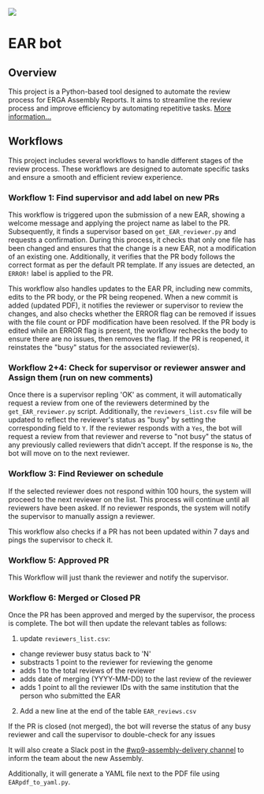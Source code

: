 ![](https://github.com/ERGA-consortium/EARs/blob/main/misc/EAR_bot_logo.png)

# EAR bot


## Overview

This project is a Python-based tool designed to automate the review process for ERGA Assembly Reports. It aims to streamline the review process and improve efficiency by automating repetitive tasks.
[More information...](https://github.com/ERGA-consortium/EARs/wiki)

## Workflows

This project includes several workflows to handle different stages of the review process. These workflows are designed to automate specific tasks and ensure a smooth and efficient review experience.

### Workflow 1: Find supervisor and add label on new PRs

This workflow is triggered upon the submission of a new EAR, showing a welcome message and applying the project name as label to the PR. Subsequently, it finds a supervisor based on `get_EAR_reviewer.py` and requests a confirmation.
During this process, it checks that only one file has been changed and ensures that the change is a new EAR, not a modification of an existing one. Additionally, it verifies that the PR body follows the correct format as per the default PR template. If any issues are detected, an `ERROR!` label is applied to the PR.

This workflow also handles updates to the EAR PR, including new commits, edits to the PR body, or the PR being reopened.
When a new commit is added (updated PDF), it notifies the reviewer or supervisor to review the changes, and also checks whether the ERROR flag can be removed if issues with the file count or PDF modification have been resolved.
If the PR body is edited while an ERROR flag is present, the workflow rechecks the body to ensure there are no issues, then removes the flag.
If the PR is reopened, it reinstates the "busy" status for the associated reviewer(s).

### Workflow 2+4: Check for supervisor or reviewer answer and Assign them (run on new comments)

Once there is a supervisor repling 'OK' as comment, it will automatically request a review from one of the reviewers determined by the `get_EAR_reviewer.py` script. Additionally, the `reviewers_list.csv` file will be updated to reflect the reviewer's status as "busy" by setting the corresponding field to `Y`.
If the reviewer responds with a `Yes`, the bot will request a review from that reviewer and reverse to "not busy" the status of any previously called reviewers that didn't accept. If the response is `No`, the bot will move on to the next reviewer.

### Workflow 3: Find Reviewer on schedule

If the selected reviewer does not respond within 100 hours, the system will proceed to the next reviewer on the list. This process will continue until all reviewers have been asked. If no reviewer responds, the system will notify the supervisor to manually assign a reviewer.

This workflow also checks if a PR has not been updated within 7 days and pings the supervisor to check it.

### Workflow 5: Approved PR

This Workflow will just thank the reviewer and notify the supervisor.

### Workflow 6: Merged or Closed PR

Once the PR has been approved and merged by the supervisor, the process is complete. The bot will then update the relevant tables as follows:

1. update `reviewers_list.csv`:

- change reviewer busy status back to 'N'
- substracts 1 point to the reviewer for reviewing the genome
- adds 1 to the total reviews of the reviewer
- adds date of merging (YYYY-MM-DD) to the last review of the reviewer
- adds 1 point to all the reviewer IDs with the same institution that the person who submitted the EAR

2. Add a new line at the end of the table `EAR_reviews.csv`

If the PR is closed (not merged), the bot will reverse the status of any busy reviewer and call the supervisor to double-check for any issues

It will also create a Slack post in the [#wp9-assembly-delivery channel](https://biogeneu.slack.com/archives/C070UHJ80Q3) to inform the team about the new Assembly.

Additionally, it will generate a YAML file next to the PDF file using `EARpdf_to_yaml.py`.